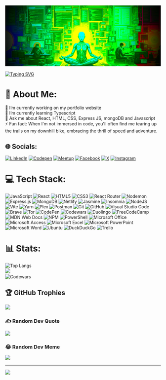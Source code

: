 ![](/GithubProfileImage.png)

[![Typing SVG](https://readme-typing-svg.demolab.com?font=monospace&weight=350&size=50&duration=7000&pause=4000&color=0800f5&background=FFFFFF00&center=true&vCenter=true&width=1400&lines=Hello+fellow+developers.+Welcome+to+my+GitHub%21%21%21)](https://git.io/typing-svg)


# 💫 About Me:
🔭 I’m currently working on my portfolio website<br>
🌱 I’m currently learning Typescript<br>
💬 Ask me about React, HTML, CSS, Express JS, mongoDB and Javascript<br>
⚡ Fun fact: When I'm not immersed in code, you'll often find me tearing up the trails on my downhill bike, embracing the thrill of speed and adventure.


## 🌐 Socials:
[![LinkedIn](https://img.shields.io/badge/LinkedIn-%230077B5.svg?style=plastic&logo=linkedin&logoColor=white)](https://linkedin.com/in/miguel-martins-a08a76a5) 
[![Codepen](https://img.shields.io/badge/Codepen-000000?style=plastic&logo=codepen&logoColor=white)](https://codepen.io/htzgyyih-the-looper) 
[![Meetup](https://img.shields.io/badge/Meetup-f64363?style=plastic&logo=meetup&logoColor=white)](https://www.meetup.com/pt-BR/members/406100696/)
[![Facebook](https://img.shields.io/badge/Facebook-%231877F2.svg?style=plastic&logo=Facebook&logoColor=white)](https://www.facebook.com/miguel.chuinga)
[![X](https://img.shields.io/badge/X-black.svg?style=plastic&logo=X&logoColor=white)](https://x.com/chuingasp) 
[![Instagram](https://img.shields.io/badge/Instagram-%23E4405F.svg?style=plastic&logo=Instagram&logoColor=white)](https://instagram.com/chuinga) 


# 💻 Tech Stack:
![JavaScript](https://img.shields.io/badge/javascript-%23323330.svg?style=plastic&logo=javascript&logoColor=%23F7DF1E) 
![React](https://img.shields.io/badge/react-%2320232a.svg?style=plastic&logo=react&logoColor=%2361DAFB) 
![HTML5](https://img.shields.io/badge/html5-%23E34F26.svg?style=plastic&logo=html5&logoColor=white)
![CSS3](https://img.shields.io/badge/css3-%231572B6.svg?style=plastic&logo=css3&logoColor=white)
![React Router](https://img.shields.io/badge/React_Router-CA4245?style=plastic&logo=react-router&logoColor=white) 
![Nodemon](https://img.shields.io/badge/NODEMON-%23323330.svg?style=plastic&logo=nodemon&logoColor=%BBDEAD) 
![Express.js](https://img.shields.io/badge/express.js-%23404d59.svg?style=plastic&logo=express&logoColor=%2361DAFB) 
![MongoDB](https://img.shields.io/badge/MongoDB-%234ea94b.svg?style=plastic&logo=mongodb&logoColor=white) 
![Netlify](https://img.shields.io/badge/netlify-%23000000.svg?style=plastic&logo=netlify&logoColor=#00C7B7) 
![Jasmine](https://img.shields.io/badge/jasmine-%238A4182.svg?style=plastic&logo=jasmine&logoColor=white) 
![Insomnia](https://img.shields.io/badge/Insomnia-black?style=plastic&logo=insomnia&logoColor=5849BE) 
![NodeJS](https://img.shields.io/badge/node.js-6DA55F?style=plastic&logo=node.js&logoColor=white) 
![Vite](https://img.shields.io/badge/vite-%23646CFF.svg?style=plastic&logo=vite&logoColor=white) 
![Yarn](https://img.shields.io/badge/yarn-%232C8EBB.svg?style=plastic&logo=yarn&logoColor=white) 
![Plex](https://img.shields.io/badge/plex-%23E5A00D.svg?style=plastic&logo=plex&logoColor=white) 
![Postman](https://img.shields.io/badge/Postman-FF6C37?style=plastic&logo=postman&logoColor=white)
![Git](https://img.shields.io/badge/-Git-black?style=plastic&logo=git)
![GitHub](https://img.shields.io/badge/-GitHub-181717?style=plastic&logo=github)
![Visual Studio Code](https://img.shields.io/badge/Visual%20Studio%20Code-0078d7.svg?style=plastic&logo=visual-studio-code&logoColor=white)
![Brave](https://img.shields.io/badge/Brave-FB542B?style=plastic&logo=Brave&logoColor=white)
![Tor](https://img.shields.io/badge/Tor-7D4698?style=plastic&logo=Tor-Browser&logoColor=white)
![CodePen](https://img.shields.io/badge/Codepen-000000?style=plastic&logo=codepen&logoColor=white)
![Codewars](https://img.shields.io/badge/Codewars-B1361E?style=plastic&logo=codewars&logoColor=grey)
![Duolingo](https://img.shields.io/badge/Duolingo-%234DC730.svg?style=plastic&logo=Duolingo&logoColor=white)
![FreeCodeCamp](https://img.shields.io/badge/Freecodecamp-%23123.svg?&style=plastic&logo=freecodecamp&logoColor=green)
![MDN Web Docs](https://img.shields.io/badge/MDN_Web_Docs-black?style=plastic&logo=mdnwebdocs&logoColor=white)
![NPM](https://img.shields.io/badge/NPM-%23CB3837.svg?style=plastic&logo=npm&logoColor=white)
![PowerShell](https://img.shields.io/badge/PowerShell-%235391FE.svg?style=plastic&logo=powershell&logoColor=white)
![Microsoft Office](https://img.shields.io/badge/Microsoft_Office-D83B01?style=plastic&logo=microsoft-office&logoColor=white)
![Microsoft Access](https://img.shields.io/badge/Microsoft_Access-A4373A?style=plastic&logo=microsoft-access&logoColor=white)
![Microsoft Excel](https://img.shields.io/badge/Microsoft_Excel-217346?style=plastic&logo=microsoft-excel&logoColor=white)
![Microsoft PowerPoint](https://img.shields.io/badge/Microsoft_PowerPoint-B7472A?style=plastic&logo=microsoft-powerpoint&logoColor=white)
![Microsoft Word](https://img.shields.io/badge/Microsoft_Word-2B579A?style=plastic&logo=microsoft-word&logoColor=white)
![Ubuntu](https://img.shields.io/badge/Ubuntu-E95420?style=plastic&logo=ubuntu&logoColor=white)
![DuckDuckGo](https://img.shields.io/badge/DuckDuckGo-DE5833?style=plastic&logo=DuckDuckGo&logoColor=white)
![Trello](https://img.shields.io/badge/Trello-%23026AA7.svg?style=plastic&logo=Trello&logoColor=white)


# 📊 Stats:
![Top Langs](https://github-readme-stats.vercel.app/api/top-langs/?username=chuinga&hide=TeX&layout=compact&theme=prussian)<br/>
![](https://github-readme-stats.vercel.app/api?username=chuinga&theme=tokyonight&hide_border=false&include_all_commits=false&count_private=false)<br/>
![Codewars](https://github.r2v.ch/codewars?user=chuinga&stroke=%23BB432C)<br/>


## 🏆 GitHub Trophies
![](https://github-profile-trophy.vercel.app/?username=chuinga&theme=tokyonight&no-frame=true&no-bg=false&margin-w=4)


### ✍️ Random Dev Quote
![](https://quotes-github-readme.vercel.app/api?type=horizontal&theme=tokyonight)


### 😂 Random Dev Meme
<img src='https://randommeme-five.vercel.app/' style="height: 400px;"/>


---
[![](https://visitcount.itsvg.in/api?id=chuinga&icon=2&color=0)](https://visitcount.itsvg.in)
